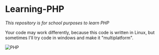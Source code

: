# Learning-PHP

_This repository is for school purposes to learn PHP_

Your code may work differently, because this code is written in Linux, but sometimes I'll try code in windows and make it "multiplatform".

![PHP](https://img.shields.io/badge/PHP-black?style=for-the-badge&logo=php&logoColorC=white)
